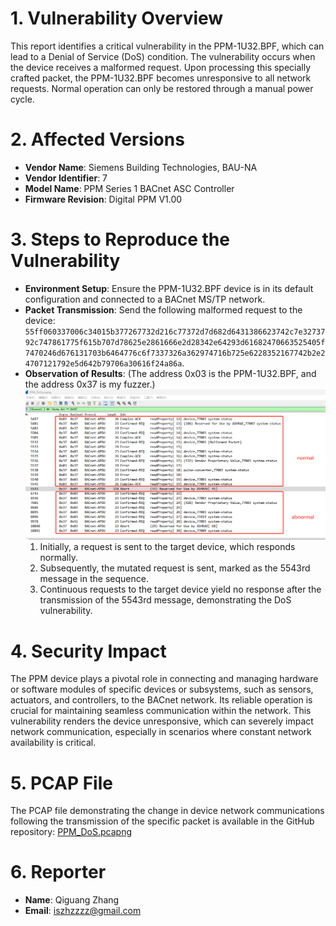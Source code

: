 # 1. Vulnerability Overview
This report identifies a critical vulnerability in the PPM-1U32.BPF, which can lead to a Denial of Service (DoS) condition. The vulnerability occurs when the device receives a malformed request. Upon processing this specially crafted packet, the PPM-1U32.BPF becomes unresponsive to all network requests. Normal operation can only be restored through a manual power cycle.

# 2. Affected Versions
- **Vendor Name**: Siemens Building Technologies, BAU-NA
- **Vendor Identifier**: 7
- **Model Name**: PPM Series 1 BACnet ASC Controller
- **Firmware Revision**: Digital PPM V1.00

# 3. Steps to Reproduce the Vulnerability
- **Environment Setup**: Ensure the PPM-1U32.BPF device is in its default configuration and connected to a BACnet MS/TP network.
- **Packet Transmission**: Send the following malformed request to the device: `55ff060337006c34015b377267732d216c77372d7d682d6431386623742c7e3273792c747861775f615b707d78625e2861666e2d28342e64293d61682470663525405f7470246d676131703b6464776c6f7337326a362974716b725e6228352167742b2e24707121792e5d642b79706a30616f24a86a`.
- **Observation of Results**: (The address 0x03 is the PPM-1U32.BPF, and the address 0x37 is my fuzzer.)
  ![Packet Transmission Results](https://github.com/isZzzz/PPM-1U32.BPF_Document/blob/main/PPM_DoS.png)
  1. Initially, a request is sent to the target device, which responds normally.
  2. Subsequently, the mutated request is sent, marked as the 5543rd message in the sequence.
  3. Continuous requests to the target device yield no response after the transmission of the 5543rd message, demonstrating the DoS vulnerability.

# 4. Security Impact
The PPM device plays a pivotal role in connecting and managing hardware or software modules of specific devices or subsystems, such as sensors, actuators, and controllers, to the BACnet network. Its reliable operation is crucial for maintaining seamless communication within the network. This vulnerability renders the device unresponsive, which can severely impact network communication, especially in scenarios where constant network availability is critical.

# 5. PCAP File
The PCAP file demonstrating the change in device network communications following the transmission of the specific packet is available in the GitHub repository: [PPM_DoS.pcapng](https://github.com/isZzzz/PPM-1U32.BPF_Document/blob/main/PPM_DoS.pcapng)

# 6. Reporter
- **Name**: Qiguang Zhang
- **Email**: iszhzzzz@gmail.com

